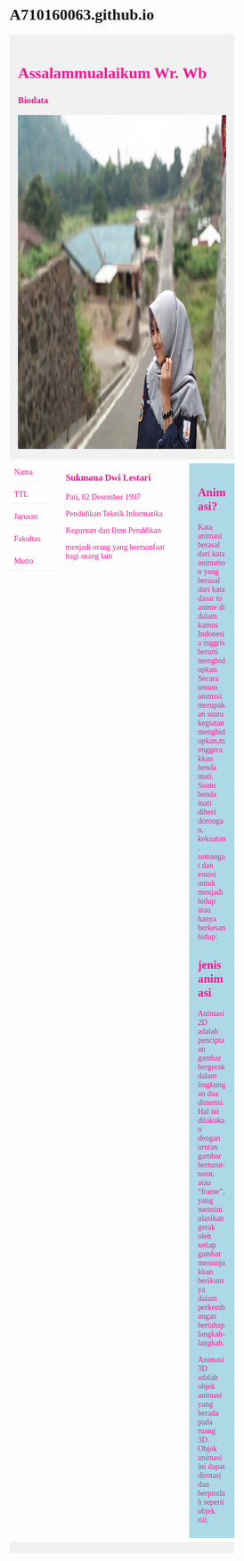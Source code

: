 # A710160063.github.io
<html>
<head>
<meta name="viewport" content="width=device-width, initial-scale=1.0">
<style>
* {
  box-sizing: border-box;
}
.menu {
  float: left;
  width: 20%;
}
.menuitem {
  padding: 8px;
  margin-top: 7px;
  border-bottom: 1px solid #f1f1f1;
}
.main {
  float: left;
  width: 60%;
  padding: 0 20px;
  overflow: hidden;
}
.right {
  background-color: lightblue;
  float: left;
  width: 20%;
  padding: 10px 15px;
  margin-top: 7px;
}

@media only screen and (max-width:800px) {
  /* For tablets: */
  .main {
    width: 80%;
    padding: 0;
  }
  .right {
    width: 100%;
  }
}
@media only screen and (max-width:500px) {
  /* For mobile phones: */
  .menu, .main, .right {
    width: 100%;
  }
}
</style>
</head>
<body style="font-family:Verdana;">

<div style="background-color:#f1f1f1;padding:15px;">
  <font color="#FF1493">
 <h1>Assalammualaikum Wr. Wb</h1>
  <h3>Biodata</h3>
  <img src="Sukmana.jpg.jpg" style="width:500px;height:600px;">
</div>

<div style="overflow:auto"> 
  <div class="menu">
    <div class="menuitem">Nama</div>
    <div class="menuitem">TTL</div>
    <div class="menuitem">Jurusan</div>
    <div class="menuitem">Fakultas</div>
    <div class="menuitem">Motto</div>
  </div>

  <div class="main">
    <h3>Sukmana Dwi Lestari</h3>
    <p>Pati, 02 Desember 1997</p>
    <p>Pendidikan Teknik Informatika</p>
    <p> Keguruan dan Ilmu Penddikan </p>
    <p> menjadi orang yang bermanfaat bagi orang lain </p>
  </div>

  <div class="right">
    <h2>Animasi?</h2>
    <p>Kata animasi berasal dari kata animation yang berasal dari kata dasar to anime di dalam kamus Indonesia inggris berarti menghidupkan. Secara umum animasi merupakan suatu kegiatan menghidupkan,menggerakkan benda mati. Suatu benda mati diberi dorongan, kekuatan, semangat dan emosi untuk menjadi hidup atau hanya berkesan hidup. </p>
    <h2>jenis animasi</h2>
    <p>Animasi 2D adalah penciptaan gambar bergerak dalam lingkungan dua dimensi. Hal ini dilakukan dengan urutan gambar berturut-turut, atau “frame”, yang mensimulasikan gerak oleh setiap gambar menunjukkan berikutnya dalam perkembangan bertahap langkah-langkah.</p>
      <p>Animasi 3D adalah objek animasi yang berada pada ruang 3D. Objek animasi ini dapat dirotasi dan berpindah seperti objek riil.</p>
  </div>
</div>


<div style="background-color:#f1f1f1;text-align:center;padding:10px;margin-top:7px;font-size:12px;"> </div>

</body>
</html>
